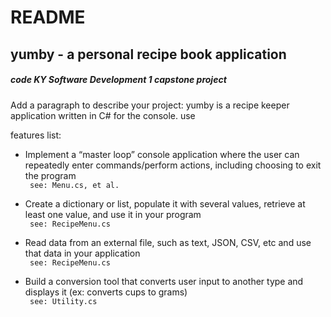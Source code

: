README
=======

yumby - a personal recipe book application  
------------

#####  code KY Software Development 1 capstone project  </code>


 
Add a paragraph to describe your project:
yumby is a recipe keeper application written in C# for the console. use 
 

features list:
* Implement a “master loop” console application where the user can repeatedly enter commands/perform actions, including choosing to exit the program  
<code> see: Menu.cs, et al.</code> 

* Create a dictionary or list, populate it with several values, retrieve at least one value, and use it in your program  
<code> see: RecipeMenu.cs</code>

* Read data from an external file, such as text, JSON, CSV, etc and use that data in your application  
<code> see: RecipeMenu.cs</code>

* Build a conversion tool that converts user input to another type and displays it (ex: converts cups to grams)  
<code> see: Utility.cs</code>


